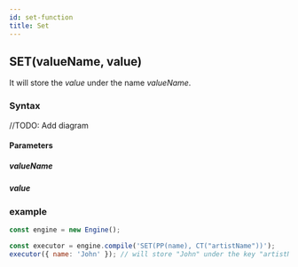 ```yaml
---
id: set-function
title: Set
---
```


## SET(valueName, value)

It will store the _value_ under the name _valueName_.

### Syntax

//TODO: Add diagram

#### Parameters

##### valueName

##### value

### example

```javascript
const engine = new Engine();

const executor = engine.compile('SET(PP(name), CT("artistName"))');
executor({ name: 'John' }); // will store "John" under the key "artistName"
```
